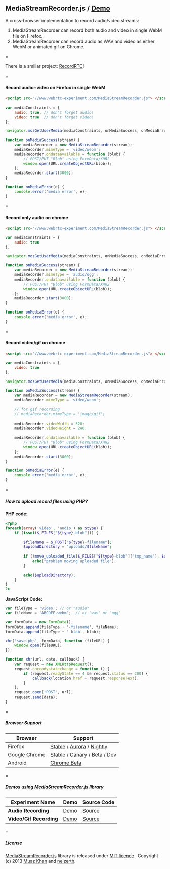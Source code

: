 ## MediaStreamRecorder.js / [Demo](https://www.webrtc-experiment.com/MediaStreamRecorder/)

A cross-browser implementation to record audio/video streams:

1. MediaStreamRecorder can record both audio and video in single WebM file on Firefox.
2. MediaStreamRecorder can record audio as WAV and video as either WebM or animated gif on Chrome.

=

There is a smiliar project: [RecordRTC](https://www.webrtc-experiment.com/RecordRTC/)!

=

#### Record audio+video on Firefox in single WebM

```html
<script src="//www.webrtc-experiment.com/MediaStreamRecorder.js"> </script>
```

```javascript
var mediaConstraints = {
    audio: true, // don't forget audio!
    video: true  // don't forget video!
};

navigator.mozGetUserMedia(mediaConstraints, onMediaSuccess, onMediaError);

function onMediaSuccess(stream) {
    var mediaRecorder = new MediaStreamRecorder(stream);
    mediaRecorder.mimeType = 'video/webm';
    mediaRecorder.ondataavailable = function (blob) {
        // POST/PUT "Blob" using FormData/XHR2
        window.open(URL.createObjectURL(blob));
    };
    mediaRecorder.start(3000);
}

function onMediaError(e) {
    console.error('media error', e);
}
```

=

#### Record only audio on chrome

```html
<script src="//www.webrtc-experiment.com/MediaStreamRecorder.js"> </script>
```

```javascript
var mediaConstraints = {
    audio: true
};

navigator.mozGetUserMedia(mediaConstraints, onMediaSuccess, onMediaError);

function onMediaSuccess(stream) {
    var mediaRecorder = new MediaStreamRecorder(stream);
    mediaRecorder.mimeType = 'audio/ogg';
    mediaRecorder.ondataavailable = function (blob) {
        // POST/PUT "Blob" using FormData/XHR2
        window.open(URL.createObjectURL(blob));
    };
    mediaRecorder.start(3000);
}

function onMediaError(e) {
    console.error('media error', e);
}
```

=

#### Record video/gif on chrome

```html
<script src="//www.webrtc-experiment.com/MediaStreamRecorder.js"> </script>
```

```javascript
var mediaConstraints = {
    video: true
};

navigator.mozGetUserMedia(mediaConstraints, onMediaSuccess, onMediaError);

function onMediaSuccess(stream) {
    var mediaRecorder = new MediaStreamRecorder(stream);
    mediaRecorder.mimeType = 'video/webm';
	
    // for gif recording
    // mediaRecorder.mimeType = 'image/gif';
	
    mediaRecorder.videoWidth = 320;
    mediaRecorder.videoHeight = 240;
	
    mediaRecorder.ondataavailable = function (blob) {
        // POST/PUT "Blob" using FormData/XHR2
        window.open(URL.createObjectURL(blob));
    };
    mediaRecorder.start(3000);
}

function onMediaError(e) {
    console.error('media error', e);
}
```

=

##### How to upload record files using PHP?

**PHP code:**

```php
<?php
foreach(array('video', 'audio') as $type) {
    if (isset($_FILES["${type}-blob"])) {
        
		$fileName = $_POST["${type}-filename"];
        $uploadDirectory = "uploads/$fileName";
        
        if (!move_uploaded_file($_FILES["${type}-blob"]["tmp_name"], $uploadDirectory)) {
            echo("problem moving uploaded file");
        }
		
		echo($uploadDirectory);
    }
}
?>
```

**JavaScript Code:**

```javascript
var fileType = 'video'; // or "audio"
var fileName = 'ABCDEF.webm';  // or "wav" or "ogg"

var formData = new FormData();
formData.append(fileType + '-filename', fileName);
formData.append(fileType + '-blob', blob);

xhr('save.php', formData, function (fileURL) {
    window.open(fileURL);
});

function xhr(url, data, callback) {
    var request = new XMLHttpRequest();
    request.onreadystatechange = function () {
        if (request.readyState == 4 && request.status == 200) {
            callback(location.href + request.responseText);
        }
    };
    request.open('POST', url);
    request.send(data);
}
```

=

##### Browser Support

| Browser        | Support           |
| ------------- |-------------|
| Firefox | [Stable](http://www.mozilla.org/en-US/firefox/new/) / [Aurora](http://www.mozilla.org/en-US/firefox/aurora/) / [Nightly](http://nightly.mozilla.org/) |
| Google Chrome | [Stable](https://www.google.com/intl/en_uk/chrome/browser/) / [Canary](https://www.google.com/intl/en/chrome/browser/canary.html) / [Beta](https://www.google.com/intl/en/chrome/browser/beta.html) / [Dev](https://www.google.com/intl/en/chrome/browser/index.html?extra=devchannel#eula) |
| Android | [Chrome Beta](https://play.google.com/store/apps/details?id=com.chrome.beta&hl=en) |

=

##### Demos using [MediaStreamRecorder.js](https://github.com/muaz-khan/WebRTC-Experiment/tree/master/MediaStreamRecorder) library

| Experiment Name        | Demo           | Source Code |
| ------------- |-------------|-------------|
| **Audio Recording** | [Demo](https://www.webrtc-experiment.com/msr/audio-recorder.html) | [Source](https://github.com/muaz-khan/WebRTC-Experiment/tree/master/MediaStreamRecorder/demos/audio-recorder.html) |
| **Video/Gif Recording** | [Demo](https://www.webrtc-experiment.com/msr/video-recorder.html) | [Source](https://github.com/muaz-khan/WebRTC-Experiment/tree/master/MediaStreamRecorder/demos/video-recorder.html) |

=

##### License

[MediaStreamRecorder.js](https://github.com/streamproc/MediaStreamRecorder) library is released under [MIT licence](https://www.webrtc-experiment.com/licence/) . Copyright (c) 2013 [Muaz Khan](https://github.com/muaz-khan) and [neizerth](https://github.com/neizerth).
